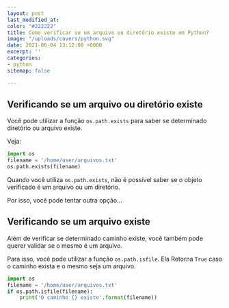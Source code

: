 ```yaml
---
layout: post
last_modified_at: 
color: "#222222"
title: Como verificar se um arquivo ou diretório existe em Python?
image: "/uploads/covers/python.svg"
date: 2021-06-04 13:12:00 +0000
excerpt: ''
categories:
- python
sitemap: false

---
```

## Verificando se um arquivo ou diretório existe

Você pode utilizar a função `os.path.exists` para saber se determinado diretório ou arquivo existe.

Veja:

```python
import os
filename = '/home/user/arquivos.txt'
os.path.exists(filename)
```

Quando você utiliza `os.path.exists`, não é possível saber se o objeto verificado é um arquivo ou um diretório.

Por isso, você pode tentar outra opção...

## Verificando se um arquivo existe

Além de verificar se determinado caminho existe, você também pode querer validar se o mesmo é um arquivo. 

Para isso, você pode utilizar a função `os.path.isfile`. Ela Retorna `True` caso o caminho exista e o mesmo seja um arquivo.

```python
import os
filename = '/home/user/arquivos.txt'
if os.path.isfile(filename):
	print('O caminho {} existe'.format(filename))
```